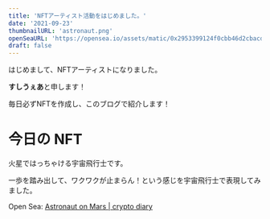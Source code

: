 ```yaml
---
title: 'NFTアーティスト活動をはじめました。'
date: '2021-09-23'
thumbnailURL: 'astronaut.png'
openSeaURL: 'https://opensea.io/assets/matic/0x2953399124f0cbb46d2cbacd8a89cf0599974963/80533188798899796897868278064969341025676140528266714365537697187813461590017'
draft: false
---
```


はじめまして、NFTアーティストになりました。

**すしうぇあ**と申します！

毎日必ずNFTを作成し、このブログで紹介します！

# 今日の NFT

火星ではっちゃける宇宙飛行士です。

一歩を踏み出して、ワクワクが止まらん！という感じを宇宙飛行士で表現してみました。

Open Sea: [Astronaut on Mars | crypto diary](https://opensea.io/assets/matic/0x2953399124f0cbb46d2cbacd8a89cf0599974963/80533188798899796897868278064969341025676140528266714365537697187813461590017)
